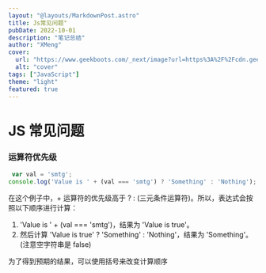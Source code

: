 ```yaml
---
layout: "@layouts/MarkdownPost.astro"
title: Js常见问题"
pubDate: 2022-10-01
description: "笔记总结"
author: "XMeng"
cover:
  url: "https://www.geekboots.com/_next/image?url=https%3A%2F%2Fcdn.geekboots.com%2Fgeek%2Fjavascript-hero-1652702096795.webp&w=1080&q=75"
  alt: "cover"
tags: ["JavaScript"]
theme: "light"
featured: true
---
```


# JS 常见问题

### 运算符优先级

```JavaScript
 var val = 'smtg';
console.log('Value is ' + (val === 'smtg') ? 'Something' : 'Nothing');
```

在这个例子中，+ 运算符的优先级高于 ? : (三元条件运算符)。所以，表达式会按照以下顺序进行计算：

1. 'Value is ' + (val === 'smtg')，结果为 'Value is true'。
2. 然后计算 'Value is true' ? 'Something' : 'Nothing'，结果为 'Something'。(注意空字符串是 false)

为了得到预期的结果，可以使用括号来改变计算顺序
